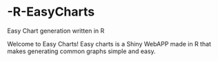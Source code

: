 # -R-EasyCharts
Easy Chart generation written in R

Welcome to Easy Charts! 
Easy charts is a Shiny WebAPP made in R that makes generating common graphs simple and easy.
